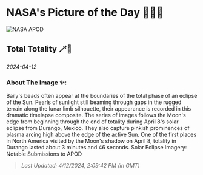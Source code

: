 
# NASA's Picture of the Day 🧑‍🚀💫

  ![NASA APOD](https://apod.nasa.gov/apod/image/2404/image0tseKorona.jpg)
  
  ## Total Totality 🪄🌌
  
  _2024-04-12_
  
  ### About The Image ✨: 
  
  Baily's beads often appear at the boundaries of the total phase of an eclipse of the Sun. Pearls of sunlight still beaming through gaps in the rugged terrain along the lunar limb silhouette, their appearance is recorded in this dramatic timelapse composite. The series of images follows the Moon's edge from beginning through the end of totality during April 8's solar eclipse from Durango, Mexico. They also capture pinkish prominences of plasma arcing high above the edge of the active Sun. One of the first places in North America visited by the Moon's shadow on April 8, totality in Durango lasted about 3 minutes and 46 seconds.   Solar Eclipse Imagery: Notable Submissions to APOD
  
  
  
  > _Last Updated: 4/12/2024, 2:09:42 PM (in GMT)_
  